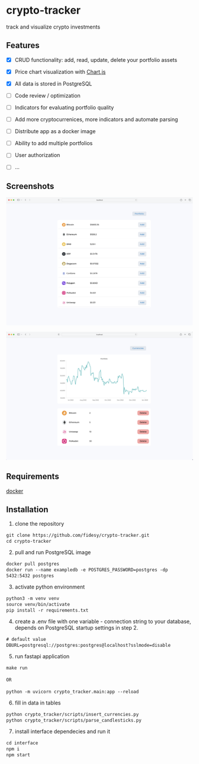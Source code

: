 # crypto-tracker
track and visualize crypto investments

## Features

* [x] CRUD functionality: add, read, update, delete your portfolio assets
* [x] Price chart visualization with [Chart.js](https://github.com/chartjs/Chart.js)
* [x] All data is stored in PostgreSQL 
* [ ] Code review / optimization
* [ ] Indicators for evaluating portfolio quality
* [ ] Add more cryptocurrenices, more indicators and automate parsing
* [ ] Distribute app as a docker image
* [ ] Ability to add multiple portfolios
* [ ] User authorization
* [ ] ...


## Screenshots

![](./docs/currencies.png)

![](./docs/portfolio.png)

## Requirements
[docker](https://www.docker.com)

## Installation
1. clone the repository
```
git clone https://github.com/fidesy/crypto-tracker.git
cd crypto-tracker
```

2. pull and run PostgreSQL image
```
docker pull postgres
docker run --name exampledb -e POSTGRES_PASSWORD=postgres -dp 5432:5432 postgres
```

3. activate python environment
```
python3 -m venv venv
source venv/bin/activate
pip install -r requirements.txt
```

4. create a .env file with one variable - connection string to your database, depends on PostgreSQL startup settings in step 2.
```
# default value
DBURL=postgresql://postgres:postgres@localhost?sslmode=disable
```

5. run fastapi application
```
make run

OR

python -m uvicorn crypto_tracker.main:app --reload
```

6. fill in data in tables
```
python crypto_tracker/scripts/insert_currencies.py
python crypto_tracker/scripts/parse_candlesticks.py
```

7. install interface dependecies and run it
```
cd interface
npm i
npm start
```
